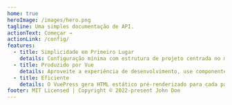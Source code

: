 ```yaml
---
home: true
heroImage: /images/hero.png
tagline: Uma simples documentação de API.
actionText: Começar →
actionLink: /config/
features:
  - title: Simplicidade em Primeiro Lugar
    details: Configuração mínima com estrutura de projeto centrada no markdown, ajuda você a se concentrar na escrita.
  - title: Produzido por Vue
    details: Aproveite a experiência de desenvolvimento, use componentes Vue em markdown e desenvolva temas personalizados com Vue.
  - title: Eficiente
    details: O VuePress gera HTML estático pré-renderizado para cada página e é executado como um SPA assim que uma página é carregada.
footer: MIT Licensed | Copyright © 2022-present John Doe
---
```

